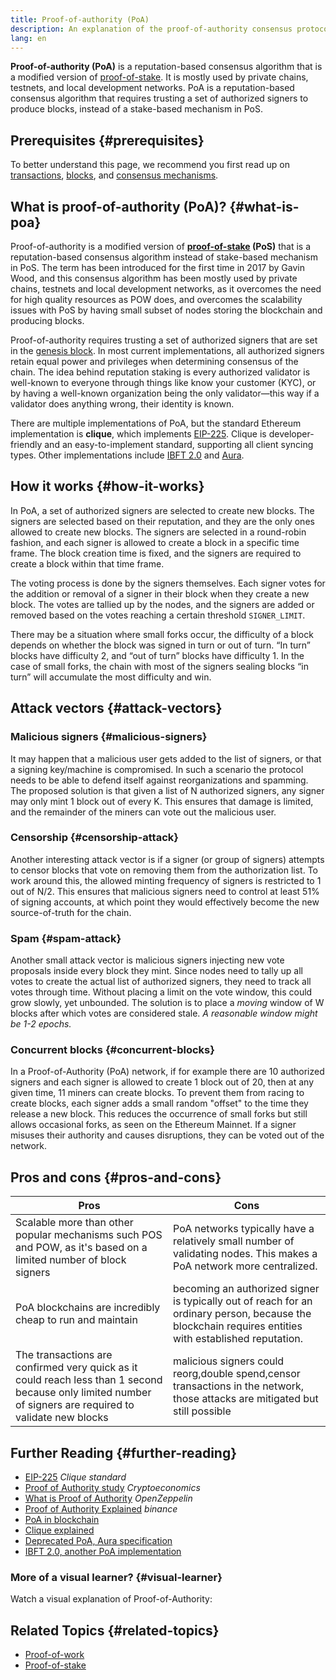 ```yaml
---
title: Proof-of-authority (PoA)
description: An explanation of the proof-of-authority consensus protocol and its role in blockchain ecosystem.
lang: en
---
```


**Proof-of-authority (PoA)** is a reputation-based consensus algorithm that is a modified version of [proof-of-stake](/developers/docs/consensus-mechanisms/pos/). It is mostly used by private chains, testnets, and local development networks. PoA is a reputation-based consensus algorithm that requires trusting a set of authorized signers to produce blocks, instead of a stake-based mechanism in PoS.

## Prerequisites {#prerequisites}

To better understand this page, we recommend you first read up on [transactions](/developers/docs/transactions/), [blocks](/developers/docs/blocks/), and [consensus mechanisms](/developers/docs/consensus-mechanisms/).

## What is proof-of-authority (PoA)? {#what-is-poa}

Proof-of-authority is a modified version of **[proof-of-stake](/developers/docs/consensus-mechanisms/pos/) (PoS)** that is a reputation-based consensus algorithm instead of stake-based mechanism in PoS. The term has been introduced for the first time in 2017 by Gavin Wood, and this consensus algorithm has been mostly used by private chains, testnets and local development networks, as it overcomes the need for high quality resources as POW does, and overcomes the scalability issues with PoS by having small subset of nodes storing the blockchain and producing blocks.

Proof-of-authority requires trusting a set of authorized signers that are set in the [genesis block](/glossary/#genesis-block). In most current implementations, all authorized signers retain equal power and privileges when determining consensus of the chain. The idea behind reputation staking is every authorized validator is well-known to everyone through things like know your customer (KYC), or by having a well-known organization being the only validator—this way if a validator does anything wrong, their identity is known.

There are multiple implementations of PoA, but the standard Ethereum implementation is **clique**, which implements [EIP-225](https://eips.ethereum.org/EIPS/eip-225). Clique is developer-friendly and an easy-to-implement standard, supporting all client syncing types. Other implementations include [IBFT 2.0](https://besu.hyperledger.org/stable/private-networks/concepts/poa) and [Aura](https://openethereum.github.io/Chain-specification).

## How it works {#how-it-works}

In PoA, a set of authorized signers are selected to create new blocks. The signers are selected based on their reputation, and they are the only ones allowed to create new blocks. The signers are selected in a round-robin fashion, and each signer is allowed to create a block in a specific time frame. The block creation time is fixed, and the signers are required to create a block within that time frame.

The voting process is done by the signers themselves. Each signer votes for the addition or removal of a signer in their block when they create a new block. The votes are tallied up by the nodes, and the signers are added or removed based on the votes reaching a certain threshold `SIGNER_LIMIT`.

There may be a situation where small forks occur, the difficulty of a block depends on whether the block was signed in turn or out of turn. “In turn” blocks have difficulty 2, and “out of turn” blocks have difficulty 1. In the case of small forks, the chain with most of the signers sealing blocks “in turn” will accumulate the most difficulty and win.

## Attack vectors {#attack-vectors}

### Malicious signers {#malicious-signers}

It may happen that a malicious user gets added to the list of signers, or that a signing key/machine is compromised. In such a scenario the protocol needs to be able to defend itself against reorganizations and spamming. The proposed solution is that given a list of N authorized signers, any signer may only mint 1 block out of every K. This ensures that damage is limited, and the remainder of the miners can vote out the malicious user.

### Censorship {#censorship-attack}

Another interesting attack vector is if a signer (or group of signers) attempts to censor blocks that vote on removing them from the authorization list. To work around this, the allowed minting frequency of signers is restricted to 1 out of N/2. This ensures that malicious signers need to control at least 51% of signing accounts, at which point they would effectively become the new source-of-truth for the chain.

### Spam {#spam-attack}

Another small attack vector is malicious signers injecting new vote proposals inside every block they mint. Since nodes need to tally up all votes to create the actual list of authorized signers, they need to track all votes through time. Without placing a limit on the vote window, this could grow slowly, yet unbounded. The solution is to place a _moving_ window of W blocks after which votes are considered stale. _A reasonable window might be 1-2 epochs._

### Concurrent blocks {#concurrent-blocks}

In a Proof-of-Authority (PoA) network, if for example there are 10 authorized signers and each signer is allowed to create 1 block out of 20, then at any given time, 11 miners can create blocks. To prevent them from racing to create blocks, each signer adds a small random "offset" to the time they release a new block. This reduces the occurrence of small forks but still allows occasional forks, as seen on the Ethereum Mainnet. If a signer misuses their authority and causes disruptions, they can be voted out of the network.

## Pros and cons {#pros-and-cons}

| Pros                                                                                                                                                      | Cons                                                                                                                                                  |
| --------------------------------------------------------------------------------------------------------------------------------------------------------- | ----------------------------------------------------------------------------------------------------------------------------------------------------- |
| Scalable more than other popular mechanisms such POS and POW, as it's based on a limited number of block signers                                          | PoA networks typically have a relatively small number of validating nodes. This makes a PoA network more centralized.                                 |
| PoA blockchains are incredibly cheap to run and maintain                                                                                                  | becoming an authorized signer is typically out of reach for an ordinary person, because the blockchain requires entities with established reputation. |
| The transactions are confirmed very quick as it could reach less than 1 second because only limited number of signers are required to validate new blocks | malicious signers could reorg,double spend,censor transactions in the network, those attacks are mitigated but still possible                         |

## Further Reading {#further-reading}

- [EIP-225](https://eips.ethereum.org/EIPS/eip-225) _Clique standard_
- [Proof of Authority study](https://github.com/cryptoeconomics-study/website/blob/master/docs/sync/2.4-lecture.md) _Cryptoeconomics_
- [What is Proof of Authority](https://forum.openzeppelin.com/t/proof-of-authority/3577) _OpenZeppelin_
- [Proof of Authority Explained](https://academy.binance.com/en/articles/proof-of-authority-explained) _binance_
- [PoA in blockchain](https://medium.com/techskill-brew/proof-of-authority-or-poa-in-blockchain-part-11-blockchain-series-be15b3321cba)
- [Clique explained](https://medium.com/@Destiner/clique-cross-client-proof-of-authority-algorithm-for-ethereum-8b2a135201d)
- [Deprecated PoA, Aura specification](https://openethereum.github.io/Chain-specification)
- [IBFT 2.0, another PoA implementation](https://besu.hyperledger.org/stable/private-networks/concepts/poa)

### More of a visual learner? {#visual-learner}

Watch a visual explanation of Proof-of-Authority:

<YouTube id="Mj10HSEM5_8" />

## Related Topics {#related-topics}

- [Proof-of-work](/developers/docs/consensus-mechanisms/pow/)
- [Proof-of-stake](/developers/docs/consensus-mechanisms/pos/)
